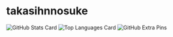 # takasihnnosuke

![GitHub Stats Card](https://github-readme-stats.vercel.app/api?username=takashinnosuke)
![Top Languages Card](https://github-readme-stats.vercel.app/api/top-langs/?username=takashinnosuke)
![GitHub Extra Pins](https://github-readme-stats.vercel.app/api/pin/?username=takashinnosuke&repo=homebridge-switchbot-for-mac)


